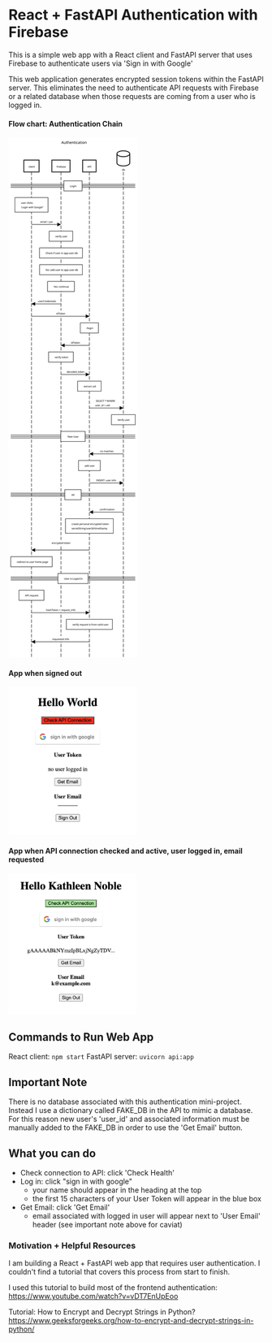 # React + FastAPI Authentication with Firebase

This is a simple web app with a React client and FastAPI server that uses Firebase to authenticate users via 'Sign in with Google'

This web application generates encrypted session tokens within the FastAPI server. This eliminates the need to authenticate API requests with Firebase or a related database when those requests are coming from a user who is logged in.

#### Flow chart: Authentication Chain

![Authentication Flow Chart](./auth_flow.svg)

#### App when signed out

<img src="./auth_signedOut.png" alt="app when signed out" width="50%" >

#### App when API connection checked and active, user logged in, email requested

<img src="./auth_signedIn.png" alt="app when signed in" width="50%">

## Commands to Run Web App

React client: `npm start`
FastAPI server: `uvicorn api:app`

## Important Note

There is no database associated with this authentication mini-project. Instead I use a dictionary called FAKE_DB in the API to mimic a database. For this reason new user's 'user_id' and associated information must be manually added to the FAKE_DB in order to use the 'Get Email' button.

## What you can do

- Check connection to API: click 'Check Health'
- Log in: click "sign in with google"
  - your name should appear in the heading at the top
  - the first 15 characters of your User Token will appear in the blue box
- Get Email: click 'Get Email'
  - email associated with logged in user will appear next to 'User Email' header (see important note above for caviat)

### Motivation + Helpful Resources

I am building a React + FastAPI web app that requires user authentication. I couldn't find a tutorial that covers this process from start to finish.

I used this tutorial to build most of the frontend authentication: https://www.youtube.com/watch?v=vDT7EnUpEoo

Tutorial: How to Encrypt and Decrypt Strings in Python?
https://www.geeksforgeeks.org/how-to-encrypt-and-decrypt-strings-in-python/
